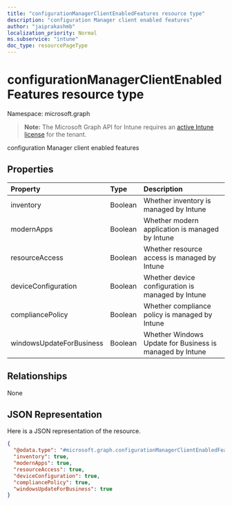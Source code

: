 ```yaml
---
title: "configurationManagerClientEnabledFeatures resource type"
description: "configuration Manager client enabled features"
author: "jaiprakashmb"
localization_priority: Normal
ms.subservice: "intune"
doc_type: resourcePageType
---
```


# configurationManagerClientEnabledFeatures resource type

Namespace: microsoft.graph

> **Note:** The Microsoft Graph API for Intune requires an [active Intune license](https://go.microsoft.com/fwlink/?linkid=839381) for the tenant.

configuration Manager client enabled features

## Properties
|Property|Type|Description|
|:---|:---|:---|
|inventory|Boolean|Whether inventory is managed by Intune|
|modernApps|Boolean|Whether modern application is managed by Intune|
|resourceAccess|Boolean|Whether resource access is managed by Intune|
|deviceConfiguration|Boolean|Whether device configuration is managed by Intune|
|compliancePolicy|Boolean|Whether compliance policy is managed by Intune|
|windowsUpdateForBusiness|Boolean|Whether Windows Update for Business is managed by Intune|

## Relationships
None

## JSON Representation
Here is a JSON representation of the resource.
<!-- {
  "blockType": "resource",
  "@odata.type": "microsoft.graph.configurationManagerClientEnabledFeatures"
}
-->
``` json
{
  "@odata.type": "#microsoft.graph.configurationManagerClientEnabledFeatures",
  "inventory": true,
  "modernApps": true,
  "resourceAccess": true,
  "deviceConfiguration": true,
  "compliancePolicy": true,
  "windowsUpdateForBusiness": true
}
```
